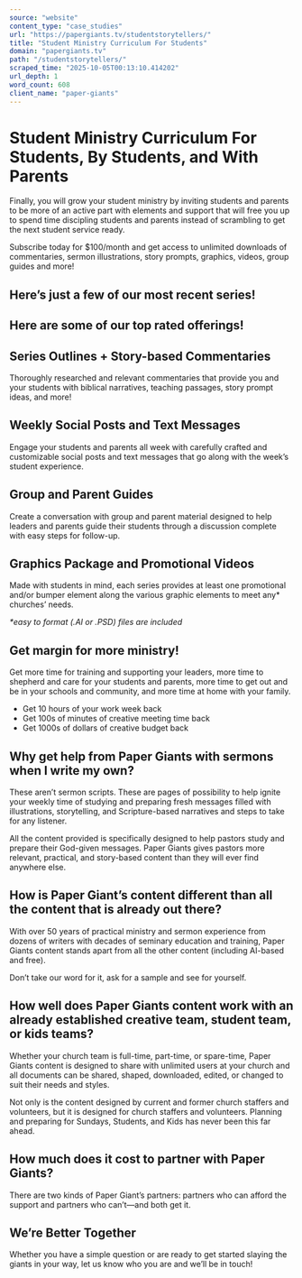 ```yaml
---
source: "website"
content_type: "case_studies"
url: "https://papergiants.tv/studentstorytellers/"
title: "Student Ministry Curriculum For Students"
domain: "papergiants.tv"
path: "/studentstorytellers/"
scraped_time: "2025-10-05T00:13:10.414202"
url_depth: 1
word_count: 608
client_name: "paper-giants"
---
```


# Student Ministry Curriculum For Students, By Students, and With Parents

Finally, you will grow your student ministry by inviting students and parents to be more of an active part with elements and support that will free you up to spend time discipling students and parents instead of scrambling to get the next student service ready.

Subscribe today for $100/month and get access to unlimited downloads of commentaries, sermon illustrations, story prompts, graphics, videos, group guides and more!

## Here’s just a few of our most recent series!

## Here are some of our top rated offerings!

## Series Outlines + Story-based Commentaries

Thoroughly researched and relevant commentaries that provide you and your students with biblical narratives, teaching passages, story prompt ideas, and more!

## Weekly Social Posts and Text Messages

Engage your students and parents all week with carefully crafted and customizable social posts and text messages that go along with the week’s student experience.

## Group and Parent Guides

Create a conversation with group and parent material designed to help leaders and parents guide their students through a discussion complete with easy steps for follow-up.

## Graphics Package and Promotional Videos

Made with students in mind, each series provides at least one promotional and/or bumper element along the various graphic elements to meet any* churches’ needs. 

_*easy to format (.AI or .PSD) files are included_

## Get margin for more ministry!

Get more time for training and supporting your leaders, more time to shepherd and care for your students and parents, more time to get out and be in your schools and community, and more time at home with your family.

*   Get 10 hours of your work week back
*   Get 100s of minutes of creative meeting time back
*   Get 1000s of dollars of creative budget back

## Why get help from Paper Giants with sermons when I write my own?

These aren’t sermon scripts. These are pages of possibility to help ignite your weekly time of studying and preparing fresh messages filled with illustrations, storytelling, and Scripture-based narratives and steps to take for any listener.

All the content provided is specifically designed to help pastors study and prepare their God-given messages. Paper Giants gives pastors more relevant, practical, and story-based content than they will ever find anywhere else.

## How is Paper Giant’s content different than all the content that is already out there?

With over 50 years of practical ministry and sermon experience from dozens of writers with decades of seminary education and training, Paper Giants content stands apart from all the other content (including AI-based and free).

Don’t take our word for it, ask for a sample and see for yourself. 

## How well does Paper Giants content work with an already established creative team, student team, or kids teams?

Whether your church team is full-time, part-time, or spare-time, Paper Giants content is designed to share with unlimited users at your church and all documents can be shared, shaped, downloaded, edited, or changed to suit their needs and styles.

Not only is the content designed by current and former church staffers and volunteers, but it is designed for church staffers and volunteers. Planning and preparing for Sundays, Students, and Kids has never been this far ahead.

## How much does it cost to partner with Paper Giants?

There are two kinds of Paper Giant’s partners: partners who can afford the support and partners who can’t—and both get it. 

## We’re Better Together

Whether you have a simple question or are ready to get started slaying the giants in your way, let us know who you are and we’ll be in touch!
